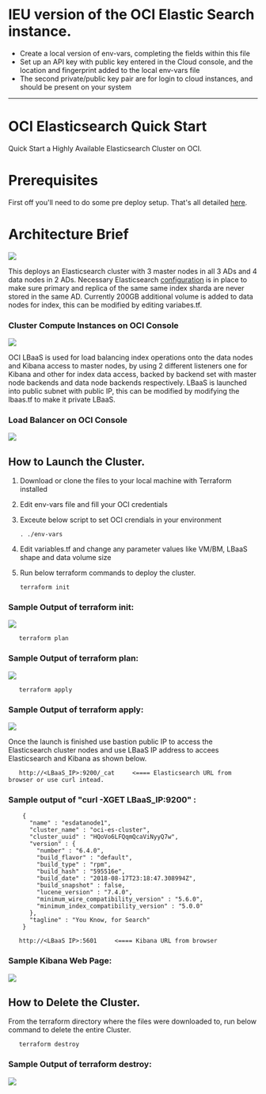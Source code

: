 # IEU version of the OCI Elastic Search instance.

* Create a local version of env-vars, completing the fields within this file
* Set up an API key with public key entered in the Cloud console, and the location and fingerprint added to the local env-vars file
* The second private/public key pair are for login to cloud instances, and should be present on your system

<hr>

# OCI Elasticsearch Quick Start

Quick Start a Highly Available Elasticsearch Cluster on OCI. 

# Prerequisites
First off you'll need to do some pre deploy setup.  That's all detailed [here](https://github.com/cloud-partners/oci-prerequisites).

# Architecture Brief

![](./images/Elasticsearch_deployment_architecture_Capture.PNG)

This deploys an Elasticsearch cluster with 3 master nodes in all 3 ADs and 4 data nodes in 2 ADs. Necessary Elasticsearch [configuration](https://www.elastic.co/guide/en/elasticsearch/reference/current/allocation-awareness.html) is in place to make sure primary and replica of the same same index sharda are never stored in the same AD. Currently 200GB additional volume is added to data nodes for index, this can be modified by editing variabes.tf.

### Cluster Compute Instances on OCI Console

![](./images/ClusterNodes.png)

OCI LBaaS is used for load balancing index operations onto the data nodes and Kibana access to master nodes, by using 2 different listeners one for Kibana and other for index data access, backed by backend set with master node backends and data node backends respectively. LBaaS is launched into public subnet with public IP, this can be modified by modifying the lbaas.tf to make it private LBaaS.

### Load Balancer on OCI Console

![](./images/LBaaSscreen.png)

## How to Launch the Cluster.
1. Download or clone the files to your local machine with Terraform installed 
2. Edit env-vars file and fill your OCI credentials
3. Exceute below script to set OCI crendials in your environment 

       . ./env-vars

4. Edit variables.tf and change any parameter values like VM/BM, LBaaS shape and data volume size
5. Run below terraform commands to deploy the cluster.
   
       terraform init
       
### Sample Output of terraform init:

![](./images/TerraInit.png)

       terraform plan

### Sample Output of terraform plan:

![](./images/TerraPlan.png)

       terraform apply

### Sample Output of terraform apply:

![](./images/TerraApply.png)

Once the launch is finished use bastion public IP to access the Elasticsearch cluster nodes and use LBaaS IP address to accees 
Elasticsearch and Kibana as shown below.

       http://<LBaaS_IP>:9200/_cat     <==== Elasticsearch URL from browser or use curl intead.

### Sample output of "curl -XGET LBaaS_IP:9200" :
       
   ```
       {
         "name" : "esdatanode1",
         "cluster_name" : "oci-es-cluster",
         "cluster_uuid" : "HQoVo6LFQqmQcaViNyyQ7w",
         "version" : {
           "number" : "6.4.0",
           "build_flavor" : "default",
           "build_type" : "rpm",
           "build_hash" : "595516e",
           "build_date" : "2018-08-17T23:18:47.308994Z",
           "build_snapshot" : false,
           "lucene_version" : "7.4.0",
           "minimum_wire_compatibility_version" : "5.6.0",
           "minimum_index_compatibility_version" : "5.0.0"
         },
         "tagline" : "You Know, for Search"
       }
   ```

       http://<LBaaS IP>:5601     <==== Kibana URL from browser 
      
### Sample Kibana Web Page:

![](./images/KibanaScreen.png)

## How to Delete the Cluster. 

From the terraform directory where the files were downloaded to, run below command to delete the entire Cluster.

       terraform destroy
       
### Sample Output of terraform destroy:

![](./images/TerraDestroy.png)
